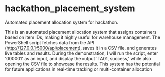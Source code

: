 # hackathon_placement_system
Automated placement allocation system for hackathon.

This is an automated placement allocation system that assigns containers based on item IDs, making it highly useful for warehouse management. The PowerShell script fetches data from the API (http://127.0.0.1:5000/api/placement), saves it in a CSV file, and generates live tables and results. During the demonstration, I will run the script, enter '000001' as an input, and display the output 'TA01, success,' while also opening the CSV file to showcase the results. This system has the potential for future applications in real-time tracking or multi-container allocation
